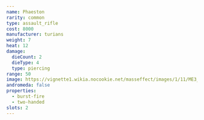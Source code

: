 ```yaml
---
name: Phaeston
rarity: common
type: assault_rifle
cost: 8000
manufacturer: turians
weight: 7
heat: 12
damage:
  dieCount: 2
  dieType: 4
  type: piercing
range: 50
image: https://vignette1.wikia.nocookie.net/masseffect/images/1/11/ME3_Phaeston_Assault_Rifle.png/revision/latest?cb=20120317182349
andromeda: false
properties:
  - burst-fire
  - two-handed
slots: 2
---
```

